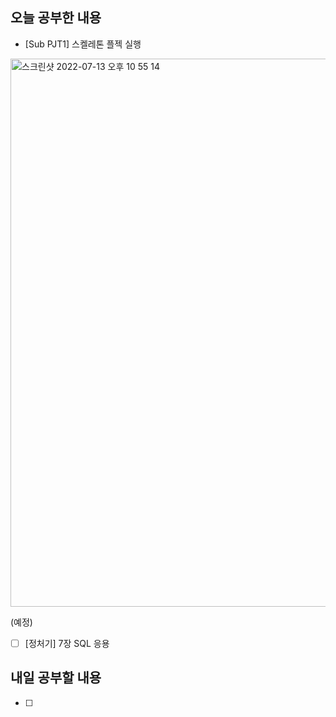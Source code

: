 ## 오늘 공부한 내용
- [Sub PJT1] 스켈레톤 플젝 실행
<img width="877" alt="스크린샷 2022-07-13 오후 10 55 14" src="https://user-images.githubusercontent.com/26339069/178751004-80fe6e0b-57be-4530-a1f5-c8799a44df1e.png">

(예정)
- [ ] [정처기] 7장 SQL 응용

## 내일 공부할 내용
- [ ] 
